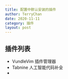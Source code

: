 ```yaml
---
title: 配置中默认安装的插件
author: TerryChan
date: 2020-11-11
category: 插件
layout: post
---
```


## 插件列表

- VundleVim 插件管理器
- Tabnine 人工智能代码补全
- 


